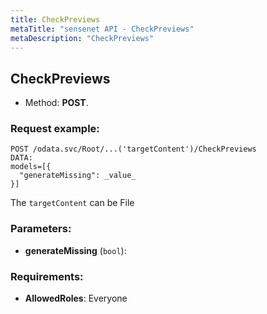 ```yaml
---
title: CheckPreviews
metaTitle: "sensenet API - CheckPreviews"
metaDescription: "CheckPreviews"
---
```


## CheckPreviews
- Method: **POST**.


### Request example:

```
POST /odata.svc/Root/...('targetContent')/CheckPreviews
DATA:
models=[{
  "generateMissing": _value_
}]
```
The `targetContent` can be File
### Parameters:
- **generateMissing** (`bool`): 

### Requirements:
- **AllowedRoles**: Everyone

